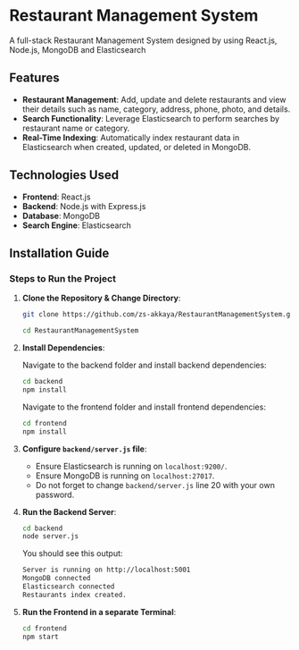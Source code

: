 # Restaurant Management System

A full-stack Restaurant Management System designed by using React.js, Node.js, MongoDB and Elasticsearch

## Features

- **Restaurant Management**: Add, update and delete restaurants and view their details such as name, category, address, phone, photo, and details.
- **Search Functionality**: Leverage Elasticsearch to perform searches by restaurant name or category.
- **Real-Time Indexing**: Automatically index restaurant data in Elasticsearch when created, updated, or deleted in MongoDB.

## Technologies Used

- **Frontend**: React.js
- **Backend**: Node.js with Express.js
- **Database**: MongoDB
- **Search Engine**: Elasticsearch

## Installation Guide

### Steps to Run the Project

1. **Clone the Repository & Change Directory**:

   ```bash
   git clone https://github.com/zs-akkaya/RestaurantManagementSystem.git
   
   cd RestaurantManagementSystem
   ```

2. **Install Dependencies**:

   Navigate to the backend folder and install backend dependencies:

   ```bash
   cd backend
   npm install
   ```

   Navigate to the frontend folder and install frontend dependencies:

   ```bash
   cd frontend
   npm install
   ```

3. **Configure `backend/server.js` file**:

   - Ensure Elasticsearch is running on `localhost:9200/`.
   - Ensure MongoDB is running on `localhost:27017`.
   - Do not forget to change `backend/server.js` line 20 with your own password.
  
4. **Run the Backend Server**:

   ```bash
   cd backend
   node server.js
   ```

   You should see this output:
   ```bash
   Server is running on http://localhost:5001
   MongoDB connected
   Elasticsearch connected
   Restaurants index created.
   ```

6. **Run the Frontend in a separate Terminal**:

   ```bash
   cd frontend
   npm start
   ```
